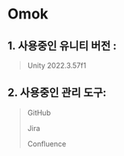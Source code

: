 # Omok

## 1. 사용중인 유니티 버전 : 
> Unity 2022.3.57f1
## 2. 사용중인 관리 도구: 
> GitHub
>
> Jira
>
> Confluence